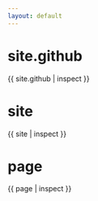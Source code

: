 ```yaml
---
layout: default
---
```


# site.github
{{ site.github | inspect }}

# site
{{ site | inspect }}

# page
{{ page | inspect }}
